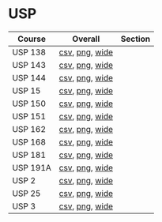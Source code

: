 # USP

| Course | Overall | Section |
| ------ | ------- | ------- |
| USP 138 | [csv](https://github.com/UCSD-Historical-Enrollment-Data/2025Summer2/blob/main/overall/USP%20138.csv), [png](https://raw.githubusercontent.com/UCSD-Historical-Enrollment-Data/2025Summer2/main/plot_overall/USP%20138.png), [wide](https://raw.githubusercontent.com/UCSD-Historical-Enrollment-Data/2025Summer2/main/plot_overall_wide/USP%20138.png) |  |
| USP 143 | [csv](https://github.com/UCSD-Historical-Enrollment-Data/2025Summer2/blob/main/overall/USP%20143.csv), [png](https://raw.githubusercontent.com/UCSD-Historical-Enrollment-Data/2025Summer2/main/plot_overall/USP%20143.png), [wide](https://raw.githubusercontent.com/UCSD-Historical-Enrollment-Data/2025Summer2/main/plot_overall_wide/USP%20143.png) |  |
| USP 144 | [csv](https://github.com/UCSD-Historical-Enrollment-Data/2025Summer2/blob/main/overall/USP%20144.csv), [png](https://raw.githubusercontent.com/UCSD-Historical-Enrollment-Data/2025Summer2/main/plot_overall/USP%20144.png), [wide](https://raw.githubusercontent.com/UCSD-Historical-Enrollment-Data/2025Summer2/main/plot_overall_wide/USP%20144.png) |  |
| USP 15 | [csv](https://github.com/UCSD-Historical-Enrollment-Data/2025Summer2/blob/main/overall/USP%2015.csv), [png](https://raw.githubusercontent.com/UCSD-Historical-Enrollment-Data/2025Summer2/main/plot_overall/USP%2015.png), [wide](https://raw.githubusercontent.com/UCSD-Historical-Enrollment-Data/2025Summer2/main/plot_overall_wide/USP%2015.png) |  |
| USP 150 | [csv](https://github.com/UCSD-Historical-Enrollment-Data/2025Summer2/blob/main/overall/USP%20150.csv), [png](https://raw.githubusercontent.com/UCSD-Historical-Enrollment-Data/2025Summer2/main/plot_overall/USP%20150.png), [wide](https://raw.githubusercontent.com/UCSD-Historical-Enrollment-Data/2025Summer2/main/plot_overall_wide/USP%20150.png) |  |
| USP 151 | [csv](https://github.com/UCSD-Historical-Enrollment-Data/2025Summer2/blob/main/overall/USP%20151.csv), [png](https://raw.githubusercontent.com/UCSD-Historical-Enrollment-Data/2025Summer2/main/plot_overall/USP%20151.png), [wide](https://raw.githubusercontent.com/UCSD-Historical-Enrollment-Data/2025Summer2/main/plot_overall_wide/USP%20151.png) |  |
| USP 162 | [csv](https://github.com/UCSD-Historical-Enrollment-Data/2025Summer2/blob/main/overall/USP%20162.csv), [png](https://raw.githubusercontent.com/UCSD-Historical-Enrollment-Data/2025Summer2/main/plot_overall/USP%20162.png), [wide](https://raw.githubusercontent.com/UCSD-Historical-Enrollment-Data/2025Summer2/main/plot_overall_wide/USP%20162.png) |  |
| USP 168 | [csv](https://github.com/UCSD-Historical-Enrollment-Data/2025Summer2/blob/main/overall/USP%20168.csv), [png](https://raw.githubusercontent.com/UCSD-Historical-Enrollment-Data/2025Summer2/main/plot_overall/USP%20168.png), [wide](https://raw.githubusercontent.com/UCSD-Historical-Enrollment-Data/2025Summer2/main/plot_overall_wide/USP%20168.png) |  |
| USP 181 | [csv](https://github.com/UCSD-Historical-Enrollment-Data/2025Summer2/blob/main/overall/USP%20181.csv), [png](https://raw.githubusercontent.com/UCSD-Historical-Enrollment-Data/2025Summer2/main/plot_overall/USP%20181.png), [wide](https://raw.githubusercontent.com/UCSD-Historical-Enrollment-Data/2025Summer2/main/plot_overall_wide/USP%20181.png) |  |
| USP 191A | [csv](https://github.com/UCSD-Historical-Enrollment-Data/2025Summer2/blob/main/overall/USP%20191A.csv), [png](https://raw.githubusercontent.com/UCSD-Historical-Enrollment-Data/2025Summer2/main/plot_overall/USP%20191A.png), [wide](https://raw.githubusercontent.com/UCSD-Historical-Enrollment-Data/2025Summer2/main/plot_overall_wide/USP%20191A.png) |  |
| USP 2 | [csv](https://github.com/UCSD-Historical-Enrollment-Data/2025Summer2/blob/main/overall/USP%202.csv), [png](https://raw.githubusercontent.com/UCSD-Historical-Enrollment-Data/2025Summer2/main/plot_overall/USP%202.png), [wide](https://raw.githubusercontent.com/UCSD-Historical-Enrollment-Data/2025Summer2/main/plot_overall_wide/USP%202.png) |  |
| USP 25 | [csv](https://github.com/UCSD-Historical-Enrollment-Data/2025Summer2/blob/main/overall/USP%2025.csv), [png](https://raw.githubusercontent.com/UCSD-Historical-Enrollment-Data/2025Summer2/main/plot_overall/USP%2025.png), [wide](https://raw.githubusercontent.com/UCSD-Historical-Enrollment-Data/2025Summer2/main/plot_overall_wide/USP%2025.png) |  |
| USP 3 | [csv](https://github.com/UCSD-Historical-Enrollment-Data/2025Summer2/blob/main/overall/USP%203.csv), [png](https://raw.githubusercontent.com/UCSD-Historical-Enrollment-Data/2025Summer2/main/plot_overall/USP%203.png), [wide](https://raw.githubusercontent.com/UCSD-Historical-Enrollment-Data/2025Summer2/main/plot_overall_wide/USP%203.png) |  |
